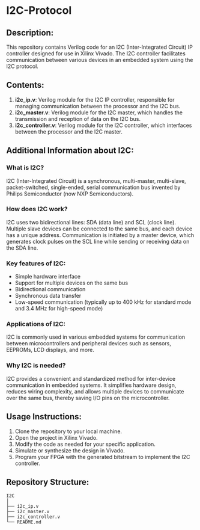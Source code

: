 # I2C-Protocol 


## Description:
This repository contains Verilog code for an I2C (Inter-Integrated Circuit) IP controller designed for use in Xilinx Vivado. The I2C controller facilitates communication between various devices in an embedded system using the I2C protocol.

## Contents:
1. **i2c_ip.v**: Verilog module for the I2C IP controller, responsible for managing communication between the processor and the I2C bus.
2. **i2c_master.v**: Verilog module for the I2C master, which handles the transmission and reception of data on the I2C bus.
3. **i2c_controller.v**: Verilog module for the I2C controller, which interfaces between the processor and the I2C master.

## Additional Information about I2C:
### What is I2C?
I2C (Inter-Integrated Circuit) is a synchronous, multi-master, multi-slave, packet-switched, single-ended, serial communication bus invented by Philips Semiconductor (now NXP Semiconductors).

### How does I2C work?
I2C uses two bidirectional lines: SDA (data line) and SCL (clock line). Multiple slave devices can be connected to the same bus, and each device has a unique address. Communication is initiated by a master device, which generates clock pulses on the SCL line while sending or receiving data on the SDA line.

### Key features of I2C:
- Simple hardware interface
- Support for multiple devices on the same bus
- Bidirectional communication
- Synchronous data transfer
- Low-speed communication (typically up to 400 kHz for standard mode and 3.4 MHz for high-speed mode)

### Applications of I2C:
I2C is commonly used in various embedded systems for communication between microcontrollers and peripheral devices such as sensors, EEPROMs, LCD displays, and more.

### Why I2C is needed?
I2C provides a convenient and standardized method for inter-device communication in embedded systems. It simplifies hardware design, reduces wiring complexity, and allows multiple devices to communicate over the same bus, thereby saving I/O pins on the microcontroller.

## Usage Instructions:
1. Clone the repository to your local machine.
2. Open the project in Xilinx Vivado.
3. Modify the code as needed for your specific application.
4. Simulate or synthesize the design in Vivado.
5. Program your FPGA with the generated bitstream to implement the I2C controller.

## Repository Structure:


```
I2C
│
├── i2c_ip.v
├── i2c_master.v
├── i2c_controller.v
└── README.md
```
